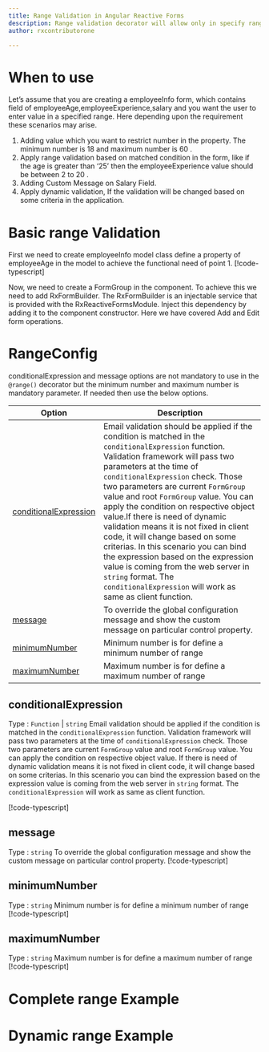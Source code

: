 ```yaml
---
title: Range Validation in Angular Reactive Forms
description: Range validation decorator will allow only in specify range will be entered. If EmployeeInfo tries to enter any value without in range then the property will become invalid. To use the range decorator on particular property.
author: rxcontributorone

---
```

# When to use
 Let’s assume that you are creating a employeeInfo form, which contains field of employeeAge,employeeExperience,salary and you want the user to enter value in a specified range. Here depending upon the requirement these scenarios may arise.
1. Adding value which you want to restrict number in the property. The minimum number is 18 and maximum number is 60 . 
2. 	Apply range validation based on matched condition in the form, like if the age is greater than ‘25’ then the employeeExperience value should be between 2 to 20 .
3. Adding Custom Message on Salary Field.
4. Apply dynamic validation, If the validation will be changed based on some criteria in the application.

# Basic range Validation
First we need to create employeeInfo model class define a property of employeeAge in the model to achieve the functional need of point 1.
[!code-typescript[](../../examples/reactive-form-validators/range/rxweb-range-validation-add-angular-reactive-form/src/app/employee-info/employee-info.model.ts?highlight=5)]

Now, we need to create a FormGroup in the component. To achieve this we need to add RxFormBuilder. The RxFormBuilder is an injectable service that is provided with the RxReactiveFormsModule. Inject this dependency by adding it to the component constructor.
Here we have covered Add and Edit form operations.

# RangeConfig 
conditionalExpression and message options are not mandatory to use in the `@range()` decorator but the minimum number and maximum number is mandatory parameter. If needed then use the below options.

|Option | Description |
|--- | ---- |
|[conditionalExpression](#conditionalexpression) | Email validation should be applied if the condition is matched in the `conditionalExpression` function. Validation framework will pass two parameters at the time of `conditionalExpression` check. Those two parameters are current `FormGroup` value and root `FormGroup` value. You can apply the condition on respective object value.If there is need of dynamic validation means it is not fixed in client code, it will change based on some criterias. In this scenario you can bind the expression based on the expression value is coming from the web server in `string` format. The `conditionalExpression` will work as same as client function. |
|[message](#message) | To override the global configuration message and show the custom message on particular control property. |
|[minimumNumber](#minimumnumber) | Minimum number is for define a minimum number of range |
|[maximumNumber](#maximumnumber) | Maximum number is for define a maximum number of range |

## conditionalExpression 
Type :  `Function`  |  `string`
Email validation should be applied if the condition is matched in the `conditionalExpression` function. Validation framework will pass two parameters at the time of `conditionalExpression` check. Those two parameters are current `FormGroup` value and root `FormGroup` value. You can apply the condition on respective object value.
If there is need of dynamic validation means it is not fixed in client code, it will change based on some criterias. In this scenario you can bind the expression based on the expression value is coming from the web server in `string` format. The `conditionalExpression` will work as same as client function.

[!code-typescript[](../../examples/reactive-form-validators/range/complete-rxweb-range-validation-add-angular-reactive-form/src/app/employee-info/employee-info.model.ts#L7-L8)]

## message 
Type :  `string` 
To override the global configuration message and show the custom message on particular control property.
[!code-typescript[](../../examples/reactive-form-validators/range/complete-rxweb-range-validation-add-angular-reactive-form/src/app/employee-info/employee-info.model.ts#L10-L11)]

## minimumNumber 
Type :  `string` 
Minimum number is for define a minimum number of range
[!code-typescript[](../../examples/reactive-form-validators/range/complete-rxweb-range-validation-add-angular-reactive-form/src/app/employee-info/employee-info.model.ts#L10-L11)]

## maximumNumber 
Type :  `string` 
Maximum number is for define a maximum number of range
[!code-typescript[](../../examples/reactive-form-validators/range/complete-rxweb-range-validation-add-angular-reactive-form/src/app/employee-info/employee-info.model.ts#L10-L11)]

# Complete range Example

# Dynamic range Example




